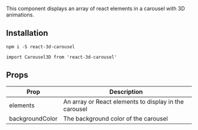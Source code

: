This component displays an array of react elements in a carousel with 3D animations.

## Installation

``npm i -S react-3d-carousel``

``import Carousel3D from 'react-3d-carousel'``

## Props

| Prop | Description |
| --- | --- |
| elements | An array or React elements to display in the carousel |
| backgroundColor | The background color of the carousel |